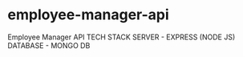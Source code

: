 # employee-manager-api
Employee Manager API 
TECH STACK
SERVER - EXPRESS (NODE JS)
DATABASE - MONGO DB
